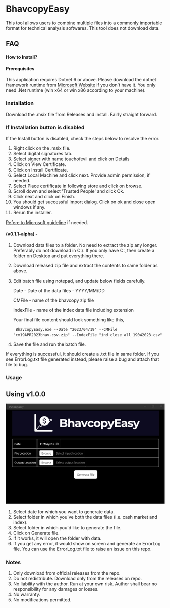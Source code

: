 # BhavcopyEasy
This tool allows users to combine multiple files into a commonly importable format for technical analysis softwares.
This tool does not download data.
 
## FAQ  

#### How to Install?

#### Prerequisites
This application requires Dotnet 6 or above. Please download the dotnet framework runtime from [Microsoft Website](https://dotnet.microsoft.com/en-us/download/dotnet/6.0) if you don't have it.
You only need .Net runtime (win x64 or win x86 according to your machine).


### Installation
Download the .msix file from Releases and install. Fairly straight forward.

### If Installation button is disabled
If the Install button is disabled, check the steps below to resolve the error.
1. Right click on the .msix file.
2. Select digital signatures tab.
3. Select signer with name touchofevil and click on Details
4. Click on View Certificate.
5. Click on Install Certificate.
6. Select Local Machine and click next. Provide admin permission, if needed.
7. Select Place certificate in following store and click on browse.
8. Scroll down and select 'Trusted People' and click Ok.
9. Click next and click on Finish.
10. You should get successful import dialog. Click on ok and close open windows if any.
11. Rerun the installer.

[Refere to Microsoft guideline](https://learn.microsoft.com/en-us/dotnet/maui/windows/deployment/publish-cli#installing-the-app) if needed.

#### (v0.1.1-alpha) -
1. Download data files to a folder. No need to extract the zip any longer. Preferably do not download in C:\\. If you only have C:, then create a folder on Desktop and put everything there.
2. Download released zip file and extract the contents to same folder as above.
3. Edit batch file using notepad, and update below fields carefully.

    Date - Date of the data files - YYYY/MM/DD

    CMFile - name of the bhavcopy zip file

    IndexFile - name of the index data file including extension

    Your final file content should look something like this,

        BhavcopyEasy.exe --Date "2023/04/19" --CMFile "cm19APR2023bhav.csv.zip" --IndexFile "ind_close_all_19042023.csv"

4. Save the file and run the batch file.

If everything is successful, it should create a .txt file in same folder.
If you see ErrorLog.txt file generated instead, please raise a bug and attach that file to bug.

### Usage
## Using v1.0.0
![App Screenshot](https://github.com/touchofevil-dev/BhavcopyEasy/blob/master/Images/BhavcopyEasy-Image.jpg)

1. Select date for which you want to generate data.
2. Select folder in which you've both the data files (i.e. cash market and index).
3. Select folder in which you'd like to generate the file.
4. Click on Generate file.
5. If it works, it will open the folder with data.
6. If you get any error, it would show on screen and generate an ErrorLog file. You can use the ErrorLog.txt file to raise an issue on this repo.


### Notes
1. Only download from official releases from the repo.
2. Do not redistribute. Download only from the releases on repo.
3. No liability with the author. Run at your own risk. Author shall bear no responsibility for any damages or losses.
4. No warranty.
5. No modifications permitted.   
